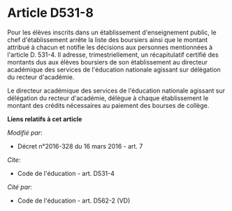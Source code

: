 # Article D531-8

Pour les élèves inscrits dans un établissement d'enseignement public, le chef d'établissement arrête la liste des boursiers
ainsi que le montant attribué à chacun et notifie les décisions aux personnes mentionnées à l'article D. 531-4. Il adresse,
trimestriellement, un récapitulatif certifié des montants dus aux élèves boursiers de son établissement au directeur
académique des services de l'éducation nationale agissant sur délégation du recteur d'académie. 

Le directeur académique des services de l'éducation nationale agissant sur délégation du recteur d'académie, délègue à chaque
établissement le montant des crédits nécessaires au paiement des bourses de collège.

**Liens relatifs à cet article**

_Modifié par_:

  - Décret n°2016-328 du 16 mars 2016 - art. 7

_Cite_:

  - Code de l'éducation - art. D531-4

_Cité par_:

  - Code de l'éducation - art. D562-2 (VD)
